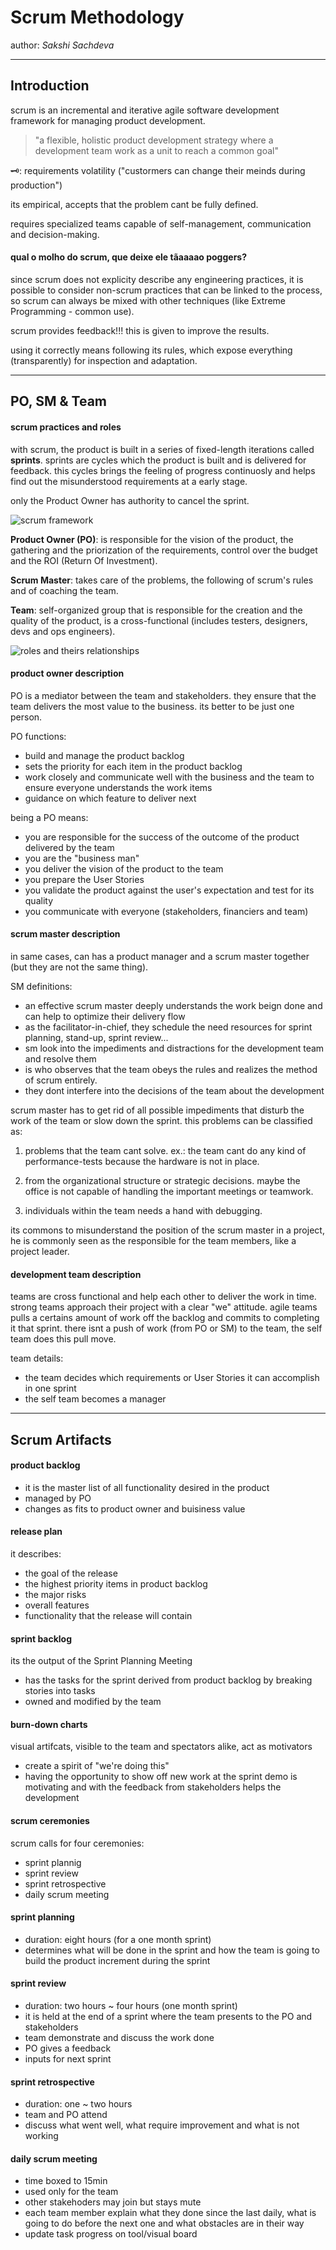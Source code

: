 # Scrum Methodology

author: *Sakshi Sachdeva*

---

## Introduction

scrum is an incremental and iterative agile software development framework for managing product development. 

> "a flexible, holistic product development strategy where a development team work as a unit to reach a common goal"

🗝️: requirements volatility ("custormers can change their meinds during production")

its empirical, accepts that the problem cant be fully defined.

requires specialized teams capable of self-management, communication and decision-making. 

#### qual o molho do scrum, que deixe ele tãaaaao poggers?

since scrum does not explicity describe any engineering practices, it is possible to consider non-scrum practices that can be linked to the process, so scrum can always be mixed with other techniques (like Extreme Programming - common use).

scrum provides feedback!!! this is given to improve the results. 

using it correctly means following its rules, which expose everything (transparently) for inspection and adaptation.

---

## PO, SM & Team

#### scrum practices and roles

with scrum, the product is built in a series of fixed-length iterations called **sprints**. sprints are cycles which the product is built and is delivered for feedback. this cycles brings the feeling of progress continuosly and helps find out the misunderstood requirements at a early stage.

only the Product Owner has authority to cancel the sprint. 

![scrum framework](img/image-2.png)

**Product Owner (PO)**: is responsible for the vision of the product, the gathering and the priorization of the requirements, control over the budget and the ROI (Return Of Investment).

**Scrum Master**: takes care of the problems, the following of scrum's rules and of coaching the team. 

**Team**: self-organized group that is responsible for the creation and the quality of the product, is a cross-functional (includes testers, designers, devs and ops engineers). 

![roles and theirs relationships](img/image-3.png)

#### product owner description

PO is a mediator between the team and stakeholders. they ensure that the team delivers the most value to the business. its better to be just one person. 

PO functions:
- build and manage the product backlog
- sets the priority for each item in the product backlog
- work closely and communicate well with the business and the team to ensure everyone understands the work items 
- guidance on which feature to deliver next

being a PO means:
- you are responsible for the success of the outcome of the product delivered by the team
- you are the "business man"
- you deliver the vision of the product to the team
- you prepare the User Stories
- you validate the product against the user's expectation and test for its quality
- you communicate with everyone (stakeholders, financiers and team)

#### scrum master description

in same cases, can has a product manager and a scrum master together (but they are not the same thing).

SM definitions:
- an effective scrum master deeply understands the work beign done and can help to optimize their delivery flow
- as the facilitator-in-chief, they schedule the need resources for sprint planning, stand-up, sprint review...
- sm look into the impediments and distractions for the development team and resolve them
- is who observes that the team obeys the rules and realizes the method of scrum entirely. 
- they dont interfere into the decisions of the team about the development

scrum master has to get rid of all possible impediments that disturb the work of the team or slow down the sprint. this problems can be classified as:

1) problems that the team cant solve. ex.: the team cant do any kind of performance-tests because the hardware is not in place. 

2) from the organizational structure or strategic decisions. maybe the office is not capable of handling the important meetings or teamwork.

3) individuals within the team needs a hand with debugging. 

its commons to misunderstand the position of the scrum master in a project, he is commonly seen as the responsible for the team members, like a project leader.

#### development team description

teams are cross functional and help each other to deliver the work in time. strong teams approach their project with a clear "we" attitude. agile teams pulls a certains amount of work off the backlog and commits to completing it that sprint. there isnt a push of work (from PO or SM) to the team, the self team does this pull move.

team details:
- the team decides which requirements or User Stories it can accomplish in one sprint
- the self team becomes a manager

---

## Scrum Artifacts

#### product backlog

- it is the master list of all functionality desired in the product
- managed by PO
- changes as fits to product owner and buisiness value

#### release plan

it describes:
-  the goal of the release
- the highest priority items in product backlog
- the major risks
- overall features 
- functionality that the release will contain

#### sprint backlog

its the output of the Sprint Planning Meeting
- has the tasks for the sprint derived from product backlog by breaking stories into tasks
- owned and modified by the team

#### burn-down charts

visual artifcats, visible to the team and spectators alike, act as motivators
- create a spirit of "we're doing this"
- having the opportunity to show off new work at the sprint demo is motivating and with the feedback from stakeholders helps the development

#### scrum ceremonies

scrum calls for four ceremonies:
- sprint plannig
- sprint review
- sprint retrospective
- daily scrum meeting

#### sprint planning

- duration: eight hours (for a one month sprint)
- determines what will be done in the sprint and how the team is going to build the product increment during the sprint

#### sprint review

- duration: two hours ~ four hours (one month sprint)
- it is held at the end of a sprint where the team presents to the PO and stakeholders
- team demonstrate and discuss the work done
- PO gives a feedback
- inputs for next sprint

#### sprint retrospective

- duration: one ~ two hours
- team and PO attend
- discuss what went well, what require improvement and what is not working

#### daily scrum meeting

- time boxed to 15min
- used only for the team
- other stakehoders may join but stays mute
- each team member explain what they done since the last daily, what is going to do before the next one and what obstacles are in their way
- update task progress on tool/visual board